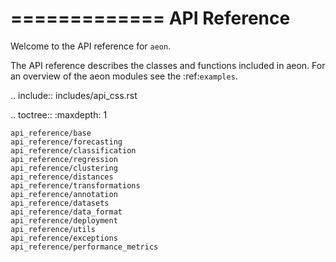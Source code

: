 
=============
API Reference
=============

Welcome to the API reference for ``aeon``.

The API reference describes the classes and functions included in aeon.
For an overview of the aeon modules see the :ref:`examples`.

.. include:: includes/api_css.rst

.. toctree::
    :maxdepth: 1

    api_reference/base
    api_reference/forecasting
    api_reference/classification
    api_reference/regression
    api_reference/clustering
    api_reference/distances
    api_reference/transformations
    api_reference/annotation
    api_reference/datasets
    api_reference/data_format
    api_reference/deployment
    api_reference/utils
    api_reference/exceptions
    api_reference/performance_metrics
